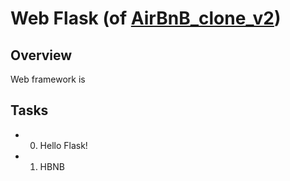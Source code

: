 # Web Flask (of [AirBnB_clone_v2](../))

## Overview
Web framework is

## Tasks
- 0. Hello Flask!
- 1. HBNB
